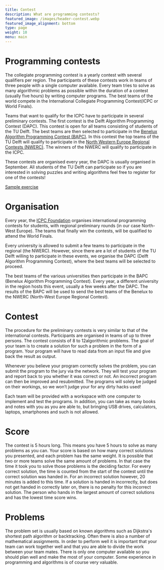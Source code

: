 ```yaml
---
title: Contest
description: What are programming contests?
featured_image: /images/header-contest.webp
featured_image_alignment: bottom
type: page
weight: 10
menu: main
---
```


# Programming contests

The collegiate programming contest is a yearly contest with several qualifiers per region. The participants of these
contests work in teams of three people with a single computer available. Every team tries to solve as many algorithmic
problems as possible within the duration of a contest (usually five hours) by writing computer programs. The best teams
of the world compete in the International Collegiate Programming Contest(ICPC or World Finals).

Teams that want to qualify for the ICPC have to participate in several preliminary contests. The first contest is the
Delft Algorithm Programming Contest (DAPC). This contest is open for all teams consisting of students of the TU Delft.
The best teams are then selected to participate in
the [Benelux Algorithm Programming Contest (BAPC)](https://www.bapc.eu).
In this contest the top teams of the TU Delft will qualify to participate in
the [North Western Europe Regional Contests (NWERC)](https://www.nwerc.eu).
The winners of the NWERC will qualify to participate in the ICPC.

These contests are organised every year, the DAPC is usually organised in September. All students of the TU Delft can
participate so if you are interested in solving puzzles and writing algorithms feel free to register for one of the
contests!

[Sample exercise](/sample)

# Organisation

Every year, the [ICPC Foundation](https://icpc.foundation) organises international programming contests for students,
with regional preliminary rounds (in our case North-West Europe). The teams that finally win the contests, will be
qualified to attend the World Finals.

Every university is allowed to submit a few teams to participate in the regional (the NWERC). However, since there are a
lot of students of the TU Delft willing to participate in these events, we organise the DAPC (Delft Algorithm
Programming Contest), where the best teams will be selected to proceed.

The best teams of the various universities then participate in the BAPC (Benelux Algorithm Programming Contest). Every
year, a different university in the region hosts this event, usually a few weeks after the DAPC. The results of the BAPC
will be used to send the best teams of the Benelux to the NWERC (North-West Europe Regional Contest).

# Contest
The procedure for the preliminary contests is very similar to that of the international contests. Participants are
organised in teams of up to three persons. The contest consists of  8  to 12algorithmic problems. The goal of your team is
to create a solution for such a problem in the form of a program. Your program will have to read data from an input file
and give back the result as output.

Whenever you believe your program correctly solves the problem, you can submit the program to the jury via the network.
They will test your program and report back to you whether it was correct or not. An incorrect program can then be
improved and resubmitted. The programs will solely be judged on their workings, so we won’t judge your for any dirty
hacks used!

Each team will be provided with a workspace with one computer to implement and test the programs. In addition, you can
take as many books and notes with you as you are able to, but bringing USB drives, calculators, laptops, smartphones and
such is not allowed.

# Score
The contest is 5 hours long. This means you have 5 hours to solve as many problems as you can. Your score is based on
how many correct solutions you presented, and each problem has the same weight. It is possible that two or more teams
solve the same amount of problems. In that case the time it took you to solve those problems is the deciding factor. For
every correct solution, the time is counted from the start of the contest until the correct solution was handed in. For
an incorrect solution however, 20 minutes is added to this time. If a solution is handed in incorrectly, but does not
get handed in correctly later on, there is no penalty for this incorrect solution. The person who hands in the largest
amount of correct solutions and has the lowest time score wins.

# Problems
The problem set is usually based on known algorithms such as Dijkstra's shortest path algorithm or backtracking. Often
there is also a number of mathematical assignments. In order to perform well it is important that your team can work
together well and that you are able to divide the work between your team mates. There is only one computer available so
you should plan well and make the most of your computer. Some experience in programming and algorithms is of course very
valuable.
